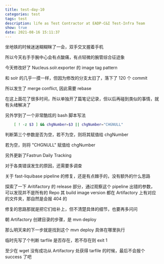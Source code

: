 ```yaml
---
title: test-day-10
categories: test
tags: test
description: life as Test Contractor at EADP-C&I Test-Infra Team
show: true
date: 2021-08-16 15:11:37
---
```

坐地铁的时候迷迷糊糊眯了一会，双手交叉握着手机

所以今天右手手腕中心会有点酸痛，有点轻微的腕管综合征迹象

今天修改好了 Nucleus.solr.exporter 的 image tag pattern

和 solr 的几乎一摸一样，但因为修改的分支太旧了，落下了 120 个 commit

所以发生了 merge conflict, 因此需要 rebase

在这上面花了很多时间，所以单独开了篇笔记记录，但以后再碰到类似的事情，就有头绪解决了

另外学到了一个非常酷炫的 bash 脚本写法

```bash
    [ ! -z $3 ] && chgNumber=$3 || chgNumber="CHGNULL"
```

判断第三个参数是否为空，若不为空，则将其赋值给 chgNumber

若为空，则将 "CHGNULL" 赋值给 chgNumber

另外更新了Fastrun Daily Tracking

对于各类错误发生的原因，还需要多调查

关于 fast-liquibase pipeline 的修复，还是有点棘手的，没有额外的什么思路

探索了一下 Aritifactory 的 release 部分，通过观察这个 pipeline 出错的参数，可以发现并不是所有的 Repo 其 build image version 都在 Artifactory 上有对应的文件夹，那自然是会报 404 的

修复的思路那就是把它们给补上，但不清楚具体的细节，也要再多问问

朝 Artifactory 创建目录的步骤，是 mvn deploy

那么明天来的下一步就是找到这个 mvn deploy 具体在哪里执行

临时先写了个判断 tarfile 是否存在，若不存在则 exit 1

至少在 wget 没有成功从 Artifactory 处获得 tarfile 的时候，最后不会报个 success 了吧